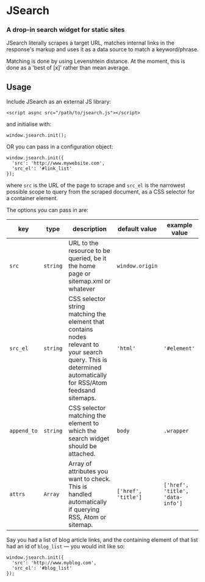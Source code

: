 # JSearch
### A drop-in search widget for static sites

JSearch literally scrapes a target URL, matches internal links in the response's markup and uses it as a data source to match a keyword/phrase.

Matching is done by using Levenshtein distance. At the moment, this is done as a 'best of [x]' rather than mean average.

## Usage
Include JSearch as an external JS library:
    
    <script async src="/path/to/jsearch.js"></script>

and initialise with:

    window.jsearch.init();
    
OR you can pass in a configuration object:

    window.jsearch.init({
      'src': 'http://www.mywebsite.com',
      'src_el': '#link_list'
    });
    
where `src` is the URL of the page to scrape and `src_el` is the narrowest possible scope to query from the scraped document, as a CSS selector for a container element.

The options you can pass in are:

| key | type | description | default value | example value |
|-----|------|-------------|---------------|---------------|
| `src` | `string` | URL to the resource to be queried, be it the home page or sitemap.xml or whatever | `window.origin` | |
| `src_el` | `string` | CSS selector string matching the element that contains nodes relevant to your search query. This is determined automatically for RSS/Atom feedsand sitemaps. | `'html'` | `'#element'` |
| `append_to` | `string` | CSS selector matching the element to which the search widget should be attached. | `body` | `.wrapper` |
| `attrs` | `Array` | Array of attributes you want to check. This is handled automatically if querying RSS, Atom or sitemap. | `['href', 'title']` | `['href', 'title', 'data-info']` |

Say you had a list of blog article links, and the containing element of that list had an id of `blog_list` — you would init like so:

    window.jsearch.init({
      'src': 'http://www.myblog.com',
      'src_el': '#blog_list'
    });
